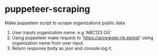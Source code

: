 # puppeteer-scraping

Make puppeteer script to scrape organizations public data

1. User inputs organization name: e.g 'ABC123 OÜ'
2. Using puppeteer make request to 'https://ariregister.rik.ee/est' using organization name from user input.
3. Return response body as json and console.log it.

